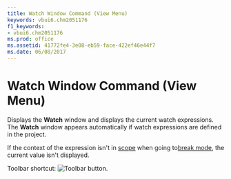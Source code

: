 ```yaml
---
title: Watch Window Command (View Menu)
keywords: vbui6.chm2051176
f1_keywords:
- vbui6.chm2051176
ms.prod: office
ms.assetid: 41772fe4-3e08-eb59-face-422ef46e44f7
ms.date: 06/08/2017
---
```



# Watch Window Command (View Menu)

Displays the  **Watch** window and displays the current watch expressions. The **Watch** window appears automatically if watch expressions are defined in the project.

If the context of the expression isn't in [scope](vbe-glossary.md) when going to[break mode](vbe-glossary.md), the current value isn't displayed.

Toolbar shortcut: 
![Toolbar button](images/tbr_wawd_ZA01201768.gif).


